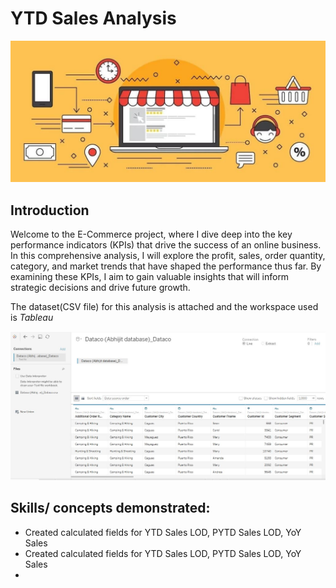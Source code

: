 # YTD Sales Analysis

![](Images/intro.JPG)

## Introduction
Welcome to the E-Commerce project, where I dive deep into the key performance indicators (KPIs) that drive the success of an online business. In this comprehensive analysis, I will explore the profit, sales, order quantity, category, and market trends that have shaped the performance thus far. By examining these KPIs, I aim to gain valuable insights that will inform strategic decisions and drive future growth.

The dataset(CSV file) for this analysis is attached and the workspace used is _Tableau_

![](Images/datasource.JPG)

## Skills/ concepts demonstrated:
- Created calculated fields for YTD Sales LOD, PYTD Sales LOD, YoY Sales
- Created calculated fields for YTD Sales LOD, PYTD Sales LOD, YoY Sales
- 



